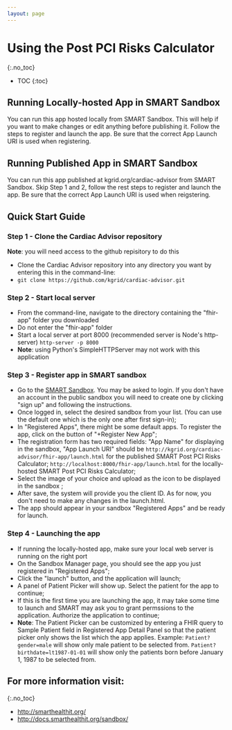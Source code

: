 ```yaml
---
layout: page
---
```



# Using the Post PCI Risks Calculator
{:.no_toc}

* TOC
{:toc}

## Running Locally-hosted App in SMART Sandbox

You can run this app hosted locally from SMART Sandbox. This will help if you want to make changes or edit anything before publishing it. Follow the steps to register and launch the app. Be sure that the correct App Launch URI is used when registering.

## Running Published App in SMART Sandbox

You can run this app published at kgrid.org/cardiac-advisor from SMART Sandbox. Skip Step 1 and 2, follow the rest steps to register and launch the app. Be sure that the correct App Launch URI is used when reigstering.

## Quick Start Guide

### Step 1 - Clone the Cardiac Advisor repository
__Note__: you will need access to the github repisitory to do this
   * Clone the Cardiac Advisor repository into any directory you want by entering this in the command-line:
   * `git clone https://github.com/kgrid/cardiac-advisor.git`

### Step 2 - Start local server
   * From the command-line, navigate to the directory containing the "fhir-app" folder you downloaded
   * Do not enter the "fhir-app" folder
   * Start a local server at port 8000 (recommended server is Node's http-server)
    `http-server -p 8000`
   * __Note__: using Python's SimpleHTTPServer may not work with this application

### Step 3 - Register app in SMART sandbox
   * Go to the [SMART Sandbox](https://sandbox.smarthealthit.org). You may be asked to login. If you don't have an account in the public sandbox you will need to create one by clicking "sign up" and following the instructions.
   * Once logged in, select the desired sandbox from your list. (You can use the default one which is the only one after first sign-in);
   * In "Registered Apps", there might be some default apps. To register the app, click on the button of "+Register New App";
   * The registration form has two required fields: "App Name" for displaying in the sandbox, "App Launch URI" should be
    `http://kgrid.org/cardiac-advisor/fhir-app/launch.html` for the published SMART Post PCI Risks Calculator;
    `http://localhost:8000/fhir-app/launch.html` for the locally-hosted SMART Post PCI Risks Calculator;
   * Select the image of your choice and upload as the icon to be displayed in the sandbox ;
   * After save, the system will provide you the client ID. As for now, you don't need to make any changes in the launch.html.
   * The app should appear in your sandbox "Registered Apps" and be ready for launch.

### Step 4 - Launching the app
   * If running the locally-hosted app, make sure your local web server is running on the right port
   * On the Sandbox Manager page, you should see the app you just registered in "Registered Apps";
   * Click the "launch" button, and the application will launch;
   * A panel of Patient Picker will show up. Select the patient for the app to continue;
   * If this is the first time you are launching the app, it may take some time to launch and SMART may ask you to grant permssions to the application. Authorize the application to continue;
   * __Note__: The Patient Picker can be customized by entering a FHIR query to Sample Patient field in Registered App Detail Panel so that the patient picker only shows the list which the app applies. Example:
    `Patient?gender=male` will show only male patient to be selected from.
    `Patient?birthdate=lt1987-01-01` will show only the patients born before January 1, 1987 to be selected from.

## For more information visit:
{:.no_toc}
- http://smarthealthit.org/
- http://docs.smarthealthit.org/sandbox/
